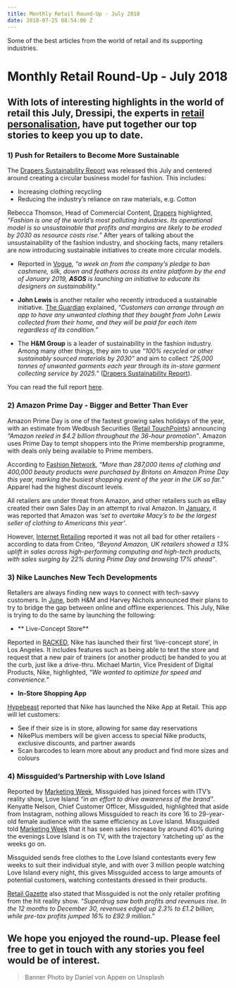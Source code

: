 ```yaml
---
title: Monthly Retail Round-Up - July 2018
date: 2018-07-25 08:54:00 Z
---
```


Some of the best articles from the world of retail and its supporting industries.

# Monthly Retail Round-Up - July 2018

## With lots of interesting highlights in the world of retail this July, Dressipi, the experts in [retail personalisation](https://dressipi.com/retail-personalisation-case-study/), have put together our top stories to keep you up to date.

### 1) Push for Retailers to Become More Sustainable

The [Drapers Sustainability Report](http://guides.drapersonline.com/5922.guide) was released this July and centered around creating a circular business model for fashion. This includes:

* Increasing clothing recycling
* Reducing the industry’s reliance on raw materials, e.g. Cotton 

Rebecca Thomson, Head of Commercial Content, [Drapers](http://digitalissues.drapersonline.com/2018/Jul/060718/index.html) highlighted, *“Fashion is one of the world’s most polluting industries. Its operational model is so unsustainable that profits and margins are likely to be eroded by 2030 as resource costs rise.”* After years of talking about the unsustainability of the fashion industry, and shocking facts, many retailers are now introducing sustainable initiatives to create more circular models.

* Reported in [Vogue](https://www.vogue.co.uk/article/asos-sustainable-fashion-training-programme), *“a week on from the company’s pledge to ban cashmere, silk, down and feathers across its entire platform by the end of January 2019, **ASOS** is launching an initiative to educate its designers on sustainability.”*

* **John Lewis** is another retailer who recently introduced a sustainable initiative. [The Guardian](https://www.theguardian.com/business/2018/jun/18/money-for-old-socks-john-lewis-to-buy-back-clothes-to-cut-waste) explained, *“Customers can arrange through an app to have any unwanted clothing that they bought from John Lewis collected from their home, and they will be paid for each item regardless of its condition.”*

* The **H&M Group** is a leader of sustainability in the fashion industry. Among many other things, they aim to use *“100% recycled or other sustainably sourced materials by 2030”* and aim to collect *“25,000 tonnes of unwanted garments each year through its in-store garment collecting service by 2025.”* ([Drapers Sustainability Report](http://guides.drapersonline.com/5922.guide)). 

You can read the full report [here](http://guides.drapersonline.com/5922.guide).

### 2) Amazon Prime Day - Bigger and Better Than Ever

Amazon Prime Day is one of the fastest growing sales holidays of the year, with an estimate from Wedbush Securities ([Retail TouchPoints](https://www.retailtouchpoints.com/topics/e-commerce/prime-day-wrap-up-amazon-generates-4-2-billion-40-of-shoppers-made-unplanned-purchases)) announcing *“Amazon reeled in $4.2 billion throughout the 36-hour promotion”*. Amazon uses Prime Day to tempt shoppers into the Prime membership programme, with deals only being available to Prime members. 

According to [Fashion Network](http://us.fashionnetwork.com/news/287-000-clothing-items-sold-by-Amazon-UK-on-Prime-Day-as-own-brands-join-in,998886.html#.W1byH9JKhaQ), *“More than 287,000 items of clothing and 400,000 beauty products were purchased by Britons on Amazon Prime Day this year, marking the busiest shopping event of the year in the UK so far.”* Apparel had the highest discount levels.

All retailers are under threat from Amazon, and other retailers such as eBay created their own Sales Day in an attempt to rival Amazon. In [January](https://dressipi.com/blog/monthly-retail-round-up-january-2018/), it was reported that Amazon was *‘set to overtake Macy’s to be the largest seller of clothing to Americans this year’*.

However, [Internet Retailing](https://internetretailing.net/themes/amazon-reports-its-biggest-selling-prime-day-yet-despite-reports-of-outage-and-strikes?utm_source=bm23&utm_medium=email&utm_term=Amazon%20reports%20its%20biggest-selling%20Prime%20Day%20yet,%20despite%20reports%20of%20outage%20and%20strikes&utm_content=IR%20newsletter%20-%2020%20July%202018&utm_campaign=20/07/2018) reported it was not all bad for other retailers - according to data from Criteo, *“Beyond Amazon, UK retailers showed a 13% uplift in sales across high-performing computing and high-tech products, with sales surging by 22% during Prime Day and browsing 17% ahead”*. 

### 3) Nike Launches New Tech Developments 

Retailers are always finding new ways to connect with tech-savvy customers. In [June](https://dressipi.com/blog/monthly-retail-round-up-june-2018/), both H&M and Harvey Nichols announced their plans to try to bridge the gap between online and offline experiences. This July, Nike is trying to do the same by launching the following:

* ** Live-Concept Store**

Reported in [RACKED](https://www.racked.com/2018/7/19/17591310/nike-live-concept-store-digital-physical-retail-brick-and-mortar-online-shopping), Nike has launched their first ‘live-concept store’, in Los Angeles. It includes features such as being able to text the store and request that a new pair of trainers (or another product) be handed to you at the curb, just like a drive-thru. Michael Martin, Vice President of Digital Products, Nike, highlighted, *“We wanted to optimize for speed and convenience.”*

* **In-Store Shopping App**

[Hypebeast](https://hypebeast.com/2018/7/nike-in-store-retail-shopping-app-video) reported that Nike has launched the Nike App at Retail. This app will let customers:
 - See if their size is in store, allowing for same day reservations
 - NikePlus members will be given access to special Nike products, exclusive discounts, and partner awards
 - Scan barcodes to learn more about any product and find more sizes and colours

### 4) Missguided’s Partnership with Love Island

Reported by [Marketing Week](https://www.marketingweek.com/2018/06/28/missguided-sales-boom-following-love-island-partnership/), Missguided has joined forces with ITV’s reality show, Love Island *“in an effort to drive awareness of the brand”*. Kenyatte Nelson, Chief Customer Officer, Missguided, highlighted that aside from Instagram, nothing allows Missguided to reach its core 16 to 29-year-old female audience with the same efficiency as Love Island. Missguided told [Marketing Week](https://www.marketingweek.com/2018/06/28/missguided-sales-boom-following-love-island-partnership/) that it has seen sales increase by around 40% during the evenings Love Island is on TV, with the trajectory ‘ratcheting up’ as the weeks go on.

Missguided sends free clothes to the Love Island contestants every few weeks to suit their individual style, and with over 3 million people watching Love Island every night, this gives Missguided access to large amounts of potential customers, watching contestants dressed in their products.

[Retail Gazette](https://www.retailgazette.co.uk/blog/2018/07/superdrug-profits-jump-thanks-love-island-tie/) also stated that Missguided is not the only retailer profiting from the hit reality show. *“Superdrug saw both profits and revenues rise. In the 12 months to December 30, revenues edged up 2.3% to £1.2 billion, while pre-tax profits jumped 16% to £92.9 million.”*

## We hope you enjoyed the round-up. Please feel free to get in touch with any stories you feel would be of interest.

> Banner Photo by Daniel von Appen on Unsplash